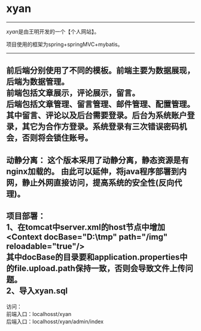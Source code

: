 # xyan
------
*xyan*是由王明开发的一个【个人网站】。

项目使用的框架为spring+springMVC+mybatis。

------------------------------
前后端分别使用了不同的模板。前端主要为数据展现，后端为数据管理。<br/>
前端包括文章展示，评论展示，留言。<br/>
后端包括文章管理、留言管理、邮件管理、配置管理。<br/>
其中留言、评论以及后台需要登录。后台为系统账户登录，其它为合作方登录。系统登录有三次错误密码机会，否则将会锁住账号。<br/>
------------------------------
动静分离：
	这个版本采用了动静分离，静态资源是有nginx加载的。
由此可以延伸，将java程序部署到内网，静止外网直接访问，提高系统的安全性(反向代理)。
------------------------------
项目部署：<br>
	1、在tomcat中server.xml的host节点中增加 &lt;Context docBase="D:\tmp" path="/img" reloadable="true"/&gt;<br/>
	   其中docBase的目录要和application.properties中的file.upload.path保持一致，否则会导致文件上传问题。
	   <br/>
	2、导入xyan.sql<br/>
------------------------------
访问：<br>
	前端入口：localhosst/xyan<br>
	后端入口：localhosst/xyan/admin/index<br>
